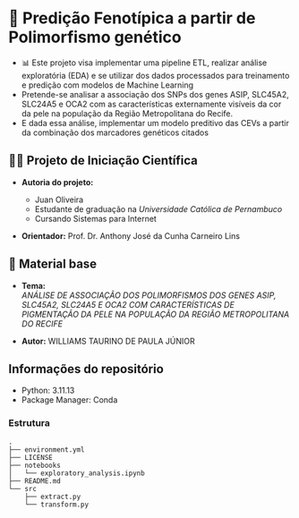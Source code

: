 # 🧬 Predição Fenotípica a partir de Polimorfismo genético 

- 📊 Este projeto visa implementar uma pipeline ETL, realizar análise exploratória (EDA) e se utilizar dos dados processados para treinamento e predição com modelos de Machine Learning
- Pretende-se analisar a associação dos SNPs dos genes ASIP, SLC45A2, SLC24A5 e OCA2 com as características externamente visíveis 
da cor da pele na população da Região Metropolitana do Recife.
- E dada essa análise, implementar um modelo preditivo das CEVs a partir da combinação dos marcadores genéticos citados

## 🧑‍🔬 Projeto de Iniciação Científica

- __Autoria do projeto:__
  - Juan Oliveira
  - Estudante de graduação na _Universidade Católica de Pernambuco_
  - Cursando Sistemas para Internet
    
- __Orientador:__ Prof. Dr. Anthony José da Cunha Carneiro Lins


## 📄 Material base

- __Tema:__ <br/>
_ANÁLISE DE ASSOCIAÇÃO DOS POLIMORFISMOS DOS GENES ASIP, SLC45A2, SLC24A5 E OCA2 COM CARACTERÍSTICAS DE PIGMENTAÇÃO DA PELE NA POPULAÇÃO DA REGIÃO METROPOLITANA DO RECIFE_

- __Autor:__ WILLIAMS TAURINO DE PAULA JÚNIOR

## Informações do repositório
- Python: 3.11.13
- Package Manager: Conda
  

### Estrutura
```
.
├── environment.yml
├── LICENSE
├── notebooks
│   └── exploratory_analysis.ipynb
├── README.md
└── src
    ├── extract.py
    └── transform.py
```
